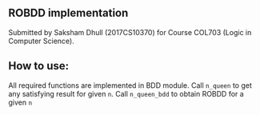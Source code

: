 ## ROBDD implementation
Submitted by Saksham Dhull (2017CS10370) for Course COL703 (Logic in Computer Science).

## How to use:
All required functions are implemented in BDD module. Call `n_queen` to get any satisfying result for given `n`. Call `n_queen_bdd` to obtain ROBDD for a given `n` 
